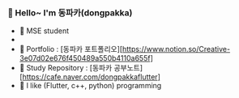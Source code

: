 ### 🔭 Hello~ I'm 동파카(dongpakka)
- 🌱 MSE student
- 
- 👯 Portfolio : [동파카 포트폴리오][https://www.notion.so/Creative-3e07d02e676f450489a550b4110a655f]
- 🤔 Study Repository : [동파카 공부노트][https://cafe.naver.com/dongpakkaflutter]
- 💬 I like (Flutter, c++, python) programming
